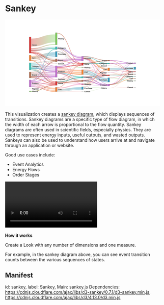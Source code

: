 #  Sankey


![](sankey.png)

This visualization creates a [sankey diagram](https://en.wikipedia.org/wiki/Sankey_diagram), which displays sequences of transitions. Sankey diagrams are a specific type of flow diagram, in which the width of each arrow is proportional to the flow quantity. Sankey diagrams are often used in scientific fields, especially physics. They are used to represent energy inputs, useful outputs, and wasted outputs. Sankeys can also be used to understand how users arrive at and navigate through an application or website.

Good use cases include: 
- Event Analytics
- Energy Flows
- Order Stages

![](sankey.mov)

**How it works**

Create a Look with any number of dimensions and one measure.

For example, in the sankey diagram above, you can see event transition counts between the various sequences of states.

## Manifest
id: sankey,
label: Sankey,
Main: sankey.js
Dependencies: https://cdnjs.cloudflare.com/ajax/libs/d3-sankey/0.7.1/d3-sankey.min.js, https://cdnjs.cloudflare.com/ajax/libs/d3/4.13.0/d3.min.js
